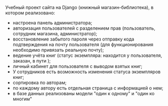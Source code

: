 Учебный проект сайта на Django (книжный магазин-библиотека), в котором реализовано:
- настроена панель администратора;
- авторизация пользователей с разделением прав (пользователь, сотрудник магазина, администратор);
- восстановление забытого пароля через отправку кода подтверждения на почту пользователя (для функционирования необходимо привязать реальную почту);
- ведение учёта книг (статус экземпляра: находится у пользователя, заказан, в пути );
- личный кабинет для пользователя с выводом взятых книг;
- У сотрудников есть возможность изменения статуса экземпляров книг;
- сортировка по авторам;
- по каждому автору есть отдельная страница с информацией о нем;
- в базе данных реализованы модели "один к одному" и "один ко многим"